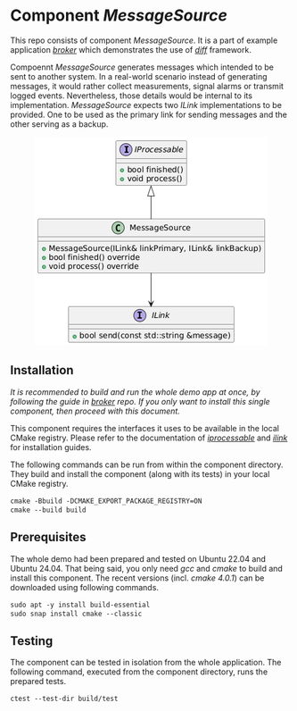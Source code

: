 # Component *MessageSource*
This repo consists of component *MessageSource*. It is a part of example application *[broker](https://github.com/slawomir-niespodziany/diff_broker)* which demonstrates the use of *[diff](https://github.com/slawomir-niespodziany/diff)* framework. 

Compoennt *MessageSource* generates messages which intended to be sent to another system. In a real-world scenario instead of generating messages, it would rather collect measurements, signal alarms or transmit logged events. Nevertheless, those details would be internal to its implementation. *MessageSource* expects two *ILink* implementations to be provided. One to be used as the primary link for sending messages and the other serving as a backup. 

<p align="center"><a href="include/MessageSource.h"><img src="img/MessageSource.png" alt="MessageSource interface"/></a></p>

## Installation
*It is recommended to build and run the whole demo app at once, by following the guide in *[broker](https://github.com/slawomir-niespodziany/diff_broker)* repo. If you only want to install this single component, then proceed with this document.*

This component requires the interfaces it uses to be available in the local CMake registry. Please refer to the documentation of *[iprocessable](https://github.com/slawomir-niespodziany/diff_broker_iprocessable)* and *[ilink](https://github.com/slawomir-niespodziany/diff_broker_ilink)* for installation guides.

The following commands can be run from within the component directory. They build and install the component (along with its tests) in your local CMake registry.
```
cmake -Bbuild -DCMAKE_EXPORT_PACKAGE_REGISTRY=ON
cmake --build build
```

## Prerequisites
The whole demo had been prepared and tested on Ubuntu 22.04 and Ubuntu 24.04. That being said, you only need *gcc* and *cmake* to build and install this component. The recent versions (incl. *cmake 4.0.1*) can be downloaded using following commands. 
```
sudo apt -y install build-essential
sudo snap install cmake --classic
```

## Testing
The component can be tested in isolation from the whole application. The following command, executed from the component directory, runs the prepared tests.
```
ctest --test-dir build/test
```
